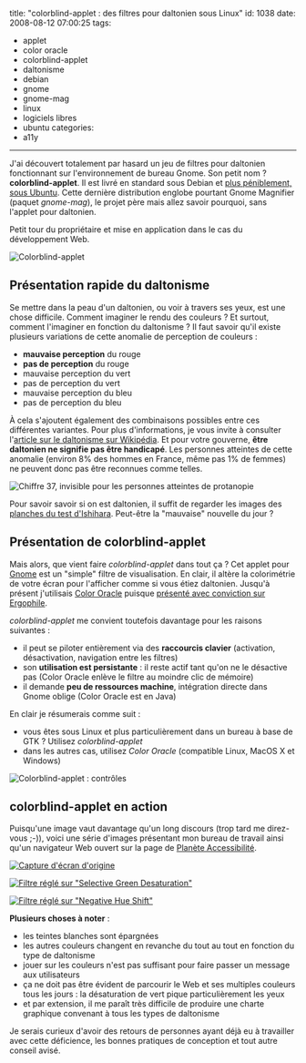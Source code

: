 title: "colorblind-applet : des filtres pour daltonien sous Linux"
id: 1038
date: 2008-08-12 07:00:25
tags:
- applet
- color oracle
- colorblind-applet
- daltonisme
- debian
- gnome
- gnome-mag
- linux
- logiciels libres
- ubuntu
categories:
- a11y
---

J'ai découvert totalement par hasard un jeu de filtres pour daltonien fonctionnant sur l'environnement de bureau Gnome. Son petit nom ? **colorblind-applet**.
Il est livré en standard sous Debian et [plus péniblement, sous Ubuntu](http://news.softpedia.com/news/How-To-Install-the-Colorblind-Applet-on-GNOME-91323.shtml "installer colorblind-applet sous Ubuntu"). Cette dernière distribution englobe pourtant Gnome Magnifier (paquet _gnome-mag_), le projet père mais allez savoir pourquoi, sans l'applet pour daltonien.

Petit tour du propriétaire et mise en application dans le cas du développement Web.

<!--more-->

![](/images/2008/08/colorblind-applet-credits.png "Colorblind-applet")

## Présentation rapide du daltonisme

Se mettre dans la peau d'un daltonien, ou voir à travers ses yeux, est une chose difficile. Comment imaginer le rendu des couleurs ? Et surtout, comment l'imaginer en fonction du daltonisme ?
Il faut savoir qu'il existe plusieurs variations de cette anomalie de perception de couleurs :

*   **mauvaise perception** du rouge
*   **pas de perception** du rouge
*   mauvaise perception du vert
*   pas de perception du vert
*   mauvaise perception du bleu
*   pas de perception du bleu

À cela s'ajoutent également des combinaisons possibles entre ces différentes variantes. Pour plus d'informations, je vous invite à consulter l'[article sur le daltonisme sur Wikipédia](http://fr.wikipedia.org/wiki/Daltonisme).
Et pour votre gouverne, **être daltonien ne signifie pas être handicapé**. Les personnes atteintes de cette anomalie (environ 8% des hommes en France, même pas 1% de femmes) ne peuvent donc pas être reconnues comme telles.

![Chiffre 37, invisible pour les personnes atteintes de protanopie](http://upload.wikimedia.org/wikipedia/commons/5/55/Colorblind3.png "Chiffre 37, invisible pour les personnes atteintes de protanopie")

Pour savoir savoir si on est daltonien, il suffit de regarder les images des [planches du test d'Ishihara](http://daltonien.free.fr/daltonien/article.php3?id_article=6). Peut-être la "mauvaise" nouvelle du jour ?

## Présentation de colorblind-applet

Mais alors, que vient faire _colorblind-applet_ dans tout ça ?
Cet applet pour [Gnome](http://gnome.org) est un "simple" filtre de visualisation. En clair, il altère la colorimétrie de votre écran pour l'afficher comme si vous étiez daltonien.
Jusqu'à présent j'utilisais [Color Oracle](http://colororacle.cartography.ch/) puisque [présenté avec conviction sur Ergophile](http://www.ergophile.com/2008/02/13/le-daltonisme-vu-par-color-oracle/ "présentation de Color Oracle sur Ergophile").

_colorblind-applet_ me convient toutefois davantage pour les raisons suivantes :

*   il peut se piloter entièrement via des **raccourcis clavier** (activation, désactivation, navigation entre les filtres)
*   son **utilisation est persistante** : il reste actif tant qu'on ne le désactive pas (Color Oracle enlève le filtre au moindre clic de mémoire)
*   il demande **peu de ressources machine**, intégration directe dans Gnome oblige (Color Oracle est en Java)

En clair je résumerais comme suit :

*   vous êtes sous Linux et plus particulièrement dans un bureau à base de GTK ? Utilisez _colorblind-applet_
*   dans les autres cas, utilisez _Color Oracle_ (compatible Linux, MacOS X et Windows)

![Colorblind-applet : contrôles](/images/2008/08/colorblind-applet-controls.png "Colorblind-applet : contrôles")

## colorblind-applet en action

Puisqu'une image vaut davantage qu'un long discours (trop tard me direz-vous ;-)), voici une série d'images présentant mon bureau de travail ainsi qu'un navigateur Web ouvert sur la page de [Planète Accessibilité](http://planete-accessibilite.com/).

[![Capture d&#39;écran d&#39;origine](/images/2008/08/original.jpg "Capture d")](/images/2008/08/original.jpg)

[![Filtre réglé sur &quot;Selective Green Desaturation&quot;](/images/2008/08/selective-green-desaturation.jpg "Filtre réglé sur &quot;Selective Green Desaturation&quot;")](/images/2008/08/selective-green-desaturation.jpg)

[![Filtre réglé sur &quot;Negative Hue Shift&quot;](/images/2008/08/negative-hue-shift.jpg "Filtre réglé sur &quot;Negative Hue Shift&quot;")](/images/2008/08/negative-hue-shift.jpg)

**Plusieurs choses à noter** :

*   les teintes blanches sont épargnées
*   les autres couleurs changent en revanche du tout au tout en fonction du type de daltonisme
*   jouer sur les couleurs n'est pas suffisant pour faire passer un message aux utilisateurs
*   ça ne doit pas être évident de parcourir le Web et ses multiples couleurs tous les jours : la désaturation de vert pique particulièrement les yeux
*   et par extension, il me paraît très difficile de produire une charte graphique convenant à tous les types de daltonisme

Je serais curieux d'avoir des retours de personnes ayant déjà eu à travailler avec cette déficience, les bonnes pratiques de conception et tout autre conseil avisé.
